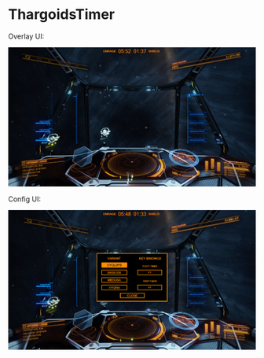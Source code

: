 # ThargoidsTimer
Overlay UI:

![Overlay UI](Screenshot/OverlayScreenshot.png?raw=true "Overlay UI")

Config UI:

![Config UI](Screenshot/ConfigScreenshot.png?raw=true "Config UI")
